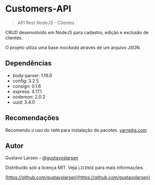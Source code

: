 # Customers-API
> API Rest NodeJS - Clientes

CRUD desenvolvido em NodeJS para cadastro, edição e exclusão de clientes.

O projeto utliza uma base _mockada_ através de um arquivo JSON

## Dependências
* body-parser: 1.19.0
* config: 3.2.5
* consign: 0.1.6
* express: 4.17.1
* nodemon: 2.0.2
* uuid: 3.4.0

## Recomendações
Recomendo o uso do `YARN` para instalação de pacotes. [yarnpkg.com](https://yarnpkg.com)

## Autor
Gustavo Larsen – [@gustavoslarsen](https://twitter.com/gustavoslarsen)

Distribuído sob a licença MIT. Veja `LICENSE` para mais informações.

[https://github.com/gustavolarsen](https://github.com/gustavolarsen)
